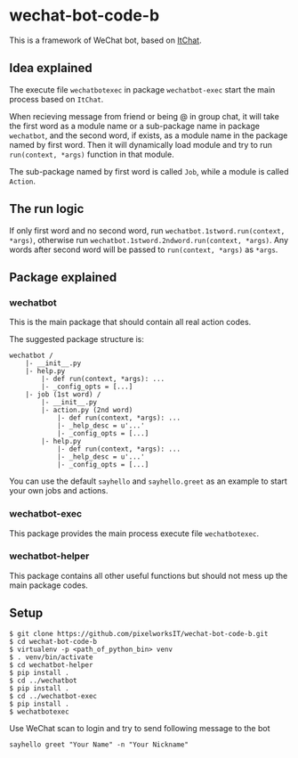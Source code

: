 # wechat-bot-code-b

This is a framework of WeChat bot, based on [ItChat](https://github.com/littlecodersh/ItChat).

## Idea explained

The execute file `wechatbotexec` in package `wechatbot-exec` start the main process based on `ItChat`.

When recieving message from friend or being @ in group chat, it will take the first word as a module name or a sub-package name in package `wechatbot`, and the second word, if exists, as a module name in the package named by first word. Then it will dynamically load module and try to run `run(context, *args)` function in that module.

The sub-package named by first word is called `Job`, while a module is called `Action`.

## The run logic

If only first word and no second word, run `wechatbot.1stword.run(context, *args)`, otherwise run `wechatbot.1stword.2ndword.run(context, *args)`. Any words after second word will be passed to `run(context, *args)` as `*args`.

## Package explained

### wechatbot

This is the main package that should contain all real action codes.

The suggested package structure is:
```
wechatbot /
    |- __init__.py
    |- help.py
        |- def run(context, *args): ...
        |- _config_opts = [...]
    |- job (1st word) /
        |- __init__.py
        |- action.py (2nd word)
            |- def run(context, *args): ...
            |- _help_desc = u'...'
            |- _config_opts = [...]
        |- help.py
            |- def run(context, *args): ...
            |- _help_desc = u'...'
            |- _config_opts = [...]
```

You can use the default `sayhello` and `sayhello.greet` as an example to start your own jobs and actions.

### wechatbot-exec

This package provides the main process execute file `wechatbotexec`.

### wechatbot-helper

This package contains all other useful functions but should not mess up the main package codes.

## Setup

```
$ git clone https://github.com/pixelworksIT/wechat-bot-code-b.git
$ cd wechat-bot-code-b
$ virtualenv -p <path_of_python_bin> venv
$ . venv/bin/activate
$ cd wechatbot-helper
$ pip install .
$ cd ../wechatbot
$ pip install .
$ cd ../wechatbot-exec
$ pip install .
$ wechatbotexec
```
Use WeChat scan to login and try to send following message to the bot

`sayhello greet "Your Name" -n "Your Nickname"`